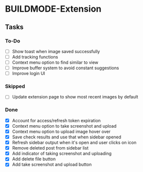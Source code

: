 # BUILDMODE-Extension

## Tasks

### To-Do

- [ ] Show toast when image saved successfully
- [ ] Add tracking functions
- [ ] Context menu option to find similar to view
- [ ] Improve buffer system to avoid constant suggestions
- [ ] Improve login UI

### Skipped

- [ ] Update extension page to show most recent images by default

### Done

- [x] Account for access/refresh token expiration
- [x] Context menu option to take screenshot and upload
- [x] Context menu option to upload image hover over
- [x] Save check results and use that when sidebar opened
- [x] Refresh sidebar output when it's open and user clicks on icon
- [x] Remove deleted post from sidebar list
- [x] Add indicator of taking screenshot and uploading
- [x] Add delete file button
- [x] Add take screenshot and upload button
